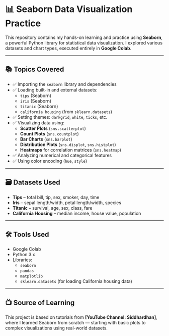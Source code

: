 # 📊 Seaborn Data Visualization Practice

This repository contains my hands-on learning and practice using **Seaborn**, a powerful Python library for statistical data visualization. I explored various datasets and chart types, executed entirely in **Google Colab**.

---

## 📚 Topics Covered

- ✅ Importing the `seaborn` library and dependencies
- ✅ Loading built-in and external datasets:
  - `tips` (Seaborn)
  - `iris` (Seaborn)
  - `titanic` (Seaborn)
  - `california housing` (from `sklearn.datasets`)
- ✅ Setting themes: `darkgrid`, `white`, `ticks`, etc.
- ✅ Visualizing data using:
  - **Scatter Plots** (`sns.scatterplot`)
  - **Count Plots** (`sns.countplot`)
  - **Bar Charts** (`sns.barplot`)
  - **Distribution Plots** (`sns.displot`, `sns.histplot`)
  - **Heatmaps** for correlation matrices (`sns.heatmap`)
- ✅ Analyzing numerical and categorical features
- ✅ Using color encoding (`hue`, `style`)

---

## 🗃️ Datasets Used

- **Tips** – total bill, tip, sex, smoker, day, time
- **Iris** – sepal length/width, petal length/width, species
- **Titanic** – survival, age, sex, class, fare
- **California Housing** – median income, house value, population

---

## 🛠 Tools Used

- Google Colab
- Python 3.x
- Libraries:
  - `seaborn`
  - `pandas`
  - `matplotlib`
  - `sklearn.datasets` (for loading California housing data)

---

## 📺 Source of Learning

This project is based on tutorials from **[YouTube Channel: Siddhardhan]**, where I learned Seaborn from scratch — starting with basic plots to complex visualizations using real-world datasets.



